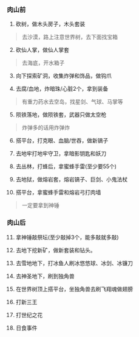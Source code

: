 ### 肉山前

1. 砍树，做木头房子，木头套装

> 去沙漠，路上注意世界树，去下面找宝箱

2. 砍仙人掌，做仙人掌套

> 去海底，开水箱子

3. 向下探索矿洞，收集炸弹和饰品，做钩爪

4. 去腐/血地，炸暗珠/心脏2个，拿到装备

> 有重力药水去空岛，找星剑、气球、马掌等

5. 陨铁落地，做陨铁套，武器只做太空枪

> 炸弹多的话用炸弹炸

6. 搭平台，打克眼、血脑/世吞，做新镐子

7. 去地牢打地牢守卫，拿暗影钥匙和妖刀

8. 去丛林，打蜂后，拿蜜蜂手雷(至少要55个)

9. 去地狱，做熔岩套，熔岩镐子、巨剑、小鬼法杖

10. 搭平台，拿蜜蜂手雷和熔岩弓打肉墙

> 一定要拿到神锤

### 肉山后

11. 拿神锤敲祭坛(至少敲掉3个，能多敲就多敲)

12. 去地下挖新矿，做新套装和钻头。

13. 去雪地地下，打冰鱼人刷冰悠悠球、冰剑、冰镰刀

14. 去神圣地下，刷到独角兽

15. 在世界树顶上搭平台，坐独角兽去刷飞翔魂做翅膀

16. 打新三王

17. 打世纪之花

18. 日食事件

